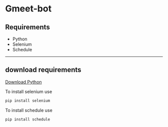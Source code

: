 # Gmeet-bot
## Requirements
 - Python
 - Selenium
 - Schedule
 
---------------------
## download requirements


[Download Python](https://www.python.org/)

To install selenium use
```python
pip install selenium
```
To install schedule use
```python
pip install schedule
```
